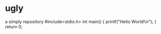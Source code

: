 # ugly
a simply  repository
#include<stdio.h>
int main()
{
   printf("Hello World!\n");
}
return 0;
